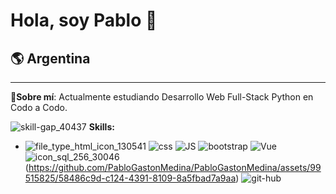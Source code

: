 # Hola, soy Pablo 👋
## 🌎 Argentina
---

👋**Sobre mí**: Actualmente estudiando Desarrollo Web Full-Stack Python en Codo a Codo.

![skill-gap_40437](https://github.com/PabloGastonMedina/PabloGastonMedina/assets/99515825/30443e65-3b57-4ff6-99e9-31c1632f0b6b) **Skills:**
- ![file_type_html_icon_130541](https://github.com/PabloGastonMedina/PabloGastonMedina/assets/99515825/d613e97e-a54d-449d-a8c2-019e8481baec) ![css](https://github.com/PabloGastonMedina/PabloGastonMedina/assets/99515825/de5fb87a-8cee-497d-b470-321d58d39d19) ![JS](https://github.com/PabloGastonMedina/PabloGastonMedina/assets/99515825/7e07dd5c-98fa-4a4d-9517-8d9c448b647c) ![bootstrap](https://github.com/PabloGastonMedina/PabloGastonMedina/assets/99515825/a6f83e22-b5e6-449e-bb73-2bb02e9cd658) 
![Vue](https://github.com/PabloGastonMedina/PabloGastonMedina/assets/99515825/5230a570-3e6c-4431-bc3c-e8ad7f635253) ![icon_sql_256_30046](https://github.com/PabloGastonMedina/PabloGastonMedina/assets/99515825/ad729a3f-6c95-49dd-bcd4-c4c89132606f)
 (https://github.com/PabloGastonMedina/PabloGastonMedina/assets/99515825/58486c9d-c124-4391-8109-8a5fbad7a9aa) ![git-hub](https://github.com/PabloGastonMedina/PabloGastonMedina/assets/99515825/ac91a148-d970-4a74-bd11-60c81c0dc35f)








